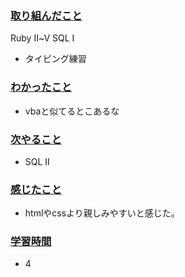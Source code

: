 ### <u>取り組んだこと</u>
Ruby Ⅱ~Ⅴ
SQL Ⅰ
- タイピング練習

### <u>わかったこと</u>
- vbaと似てるとこあるな

### <u>次やること</u>
- SQL Ⅱ

### <u>感じたこと</u>
- htmlやcssより親しみやすいと感じた。

### <u>学習時間</u>
- 4
